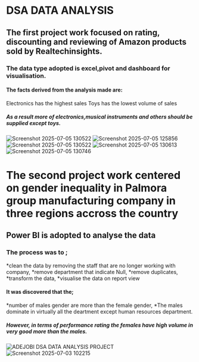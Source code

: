 
# DSA DATA ANALYSIS
## The first project work focused on rating, discounting and reviewing of Amazon products sold by Realtechinsights.
### The data type adopted is excel,pivot and dashboard for visualisation.
#### The facts derived from the analysis made are:
Electronics has the highest sales
Toys has the lowest volume of sales
##### As a result more of electronics,musical instruments and others should be supplied except toys.
![Screenshot 2025-07-05 130522](https://github.com/user-attachments/assets/faa6dfa8-439e-4299-84a1-db4579600d9a)
![Screenshot 2025-07-05 125856](https://github.com/user-attachments/assets/0291e084-a3ab-4633-8b62-5a0dee99d768)
![Screenshot 2025-07-05 130522](https://github.com/user-attachments/assets/c6690fb3-cbdb-4f21-a932-14905b6c9d3b)
![Screenshot 2025-07-05 130613](https://github.com/user-attachments/assets/7db46a66-9d95-4bac-8f0a-a0da12189f94)
![Screenshot 2025-07-05 130746](https://github.com/user-attachments/assets/cd3c581f-3931-47db-be9f-c2f8d45b990d)

# The second project work centered on gender inequality in Palmora group manufacturing company in three regions accross the country
## Power BI is adopted to analyse the data
### The process was to ;
*clean the data by removing the staff that are no longer working with company,
*remove department that indicate Null,
*remove duplicates,
*transform the data,
*visualise the data on report view
#### It was discovered that the; 
*number of males gender are more than the female gender,
*The males dominate in virtually all the deartment except human resources department.
##### However, in terms of performance rating the females have high volume in very good more than the males.

![ADEJOBI DSA DATA ANALYSIS PROJECT ](https://github.com/user-attachments/assets/6c2b85fa-dfb5-4589-8d45-757d47c131bc)
![Screenshot 2025-07-03 102215](https://github.com/user-attachments/assets/79f23b64-604f-49ae-a5c7-7d8a7b868d1b)








